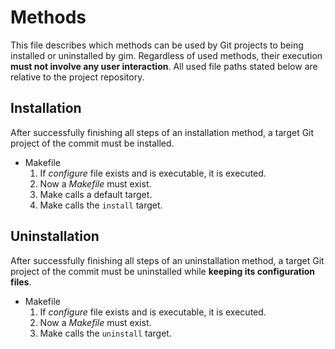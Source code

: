 # Methods

This file describes which methods can be used by Git projects to being installed or uninstalled by gim. Regardless of used methods, their execution **must not involve any user interaction**. All used file paths stated below are relative to the project repository.

## Installation

After successfully finishing all steps of an installation method, a target Git project of the commit must be installed.

* Makefile
  1. If *configure* file exists and is executable, it is executed.
  2. Now a *Makefile* must exist.
  3. Make calls a default target.
  4. Make calls the `install` target.

## Uninstallation

After successfully finishing all steps of an uninstallation method, a target Git project of the commit must be uninstalled while **keeping its configuration files**.

* Makefile
  1. If *configure* file exists and is executable, it is executed.
  2. Now a *Makefile* must exist.
  3. Make calls the `uninstall` target.
